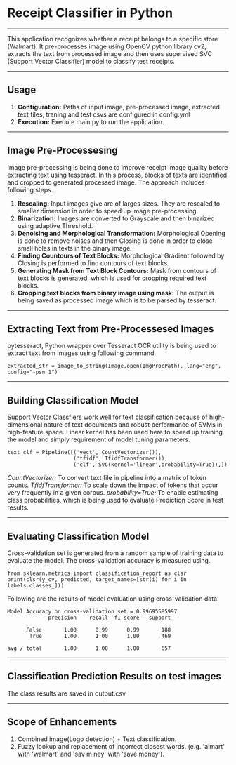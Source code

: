 # Receipt Classifier in Python  
- - - - 
 
This application recognizes whether a receipt belongs to a specific store (Walmart). It pre-processes image using OpenCV python library cv2, extracts the text from processed image and then uses supervised SVC (Support Vector Classifier) model to classify test receipts. 
 
- - - - 
 
## Usage ## 
 
1. **Configuration:** Paths of input image, pre-processed image, extracted text files, traning and test csvs are configured in config.yml 
2. **Execution:** Execute main.py to run the application.
 
- - - - 
 
## Image Pre-Processesing ## 
 
Image pre-processing is being done to improve receipt image quality before extracting text using tesseract. In this process, blocks of texts are identified and cropped to generated processed image. The approach includes following steps.  

1. **Rescaling:** Input images give are of larges sizes. They are rescaled to smaller dimension in order to speed up image pre-processing.
2. **Binarization:** Images are converted to Grayscale and then binarized using adaptive Threshold. 
3. **Denoising and Morphological Transformation:** Morphological Opening is done to remove noises and then Closing is done in order to close small holes in texts in the binary image. 
4. **Finding Countours of Text Blocks:** Morphological Gradient followed by Closing is performed to find contours of text blocks. 
5. **Generating Mask from Text Block Contours:** Mask from contours of text blocks is generated, which is used for cropping required text blocks.
6. **Cropping text blocks from binary image using mask:** The output is being saved as processed image which is to be parsed by tesseract. 
 
- - - - 
 
## Extracting Text from Pre-Processesed Images ## 

pytesseract, Python wrapper over Tesseract OCR utility is being used to extract text from images using following command. 
```
extracted_str = image_to_string(Image.open(ImgProcPath), lang="eng", config="-psm 1")
``` 
 
- - - - 
 
## Building Classification Model ## 

Support Vector Classfiers work well for text classification because of high-dimensional nature of text documents and robust performance of SVMs in high-feature space. Linear kernel has been used here to speed up training the model and simply requirement of model tuning parameters. 

```
text_clf = Pipeline([('vect', CountVectorizer()),
                     ('tfidf', TfidfTransformer()),
                     ('clf', SVC(kernel='linear',probability=True)),])
``` 
*CountVectorizer:* To convert text file in pipeline into a matrix of token counts. 
*TfidfTransformer:*  To scale down the impact of tokens that occur very frequently in a given corpus. 
*probability=True:* To enable estimating class probabilities, which is being used to evaluate Prediction Score in test results. 
 
- - - - 
 
## Evaluating Classification Model ## 
Cross-validation set is generated from a random sample of training data to evaluate the model. The cross-validation accuracy is measured using. 
```
from sklearn.metrics import classification_report as clsr
print(clsr(y_cv, predicted, target_names=[str(i) for i in labels.classes_]))

``` 
 

Following are the results of model evaluation using cross-validation data. 
```
Model Accuracy on cross-validation set = 0.99695585997
             precision    recall  f1-score   support

      False       1.00      0.99      0.99       188
       True       1.00      1.00      1.00       469

avg / total       1.00      1.00      1.00       657

``` 
  
- - - - 
 
## Classification Prediction Results on test images ## 
 
The class results are saved in output.csv 
 
- - - - 
 
## Scope of Enhancements ## 
1. Combined image(Logo detection) + Text classification. 
2. Fuzzy lookup and replacement of incorrect closest words. (e.g. 'almart' with 'walmart' and 'sav m ney' with 'save money').